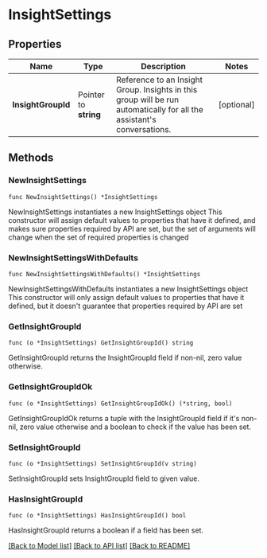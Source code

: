 # InsightSettings

## Properties

Name | Type | Description | Notes
------------ | ------------- | ------------- | -------------
**InsightGroupId** | Pointer to **string** | Reference to an Insight Group. Insights in this group will be run automatically for all the assistant&#39;s conversations. | [optional] 

## Methods

### NewInsightSettings

`func NewInsightSettings() *InsightSettings`

NewInsightSettings instantiates a new InsightSettings object
This constructor will assign default values to properties that have it defined,
and makes sure properties required by API are set, but the set of arguments
will change when the set of required properties is changed

### NewInsightSettingsWithDefaults

`func NewInsightSettingsWithDefaults() *InsightSettings`

NewInsightSettingsWithDefaults instantiates a new InsightSettings object
This constructor will only assign default values to properties that have it defined,
but it doesn't guarantee that properties required by API are set

### GetInsightGroupId

`func (o *InsightSettings) GetInsightGroupId() string`

GetInsightGroupId returns the InsightGroupId field if non-nil, zero value otherwise.

### GetInsightGroupIdOk

`func (o *InsightSettings) GetInsightGroupIdOk() (*string, bool)`

GetInsightGroupIdOk returns a tuple with the InsightGroupId field if it's non-nil, zero value otherwise
and a boolean to check if the value has been set.

### SetInsightGroupId

`func (o *InsightSettings) SetInsightGroupId(v string)`

SetInsightGroupId sets InsightGroupId field to given value.

### HasInsightGroupId

`func (o *InsightSettings) HasInsightGroupId() bool`

HasInsightGroupId returns a boolean if a field has been set.


[[Back to Model list]](../README.md#documentation-for-models) [[Back to API list]](../README.md#documentation-for-api-endpoints) [[Back to README]](../README.md)


